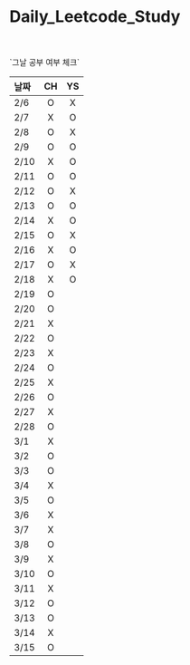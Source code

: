 # Daily_Leetcode_Study

<br />
<br />
`그날 공부 여부 체크`

| 날짜   | CH | YS |
|:-----|:--:|:--:|
| 2/6  | O  | X  |
| 2/7  | X  | O  |
| 2/8  | O  | X  |
| 2/9  | O  | O  |
| 2/10 | X  | O  |
| 2/11 | O  | O  |
| 2/12 | O  | X  |
| 2/13 | O  | O  |
| 2/14 | X  | O  |
| 2/15 | O  | X  |
| 2/16 | X  | O |
| 2/17 | O  | X |
| 2/18 | X  | O |
| 2/19 | O  |  |
| 2/20 | O  |  |
| 2/21 | X  |  |
| 2/22 | O  |  |
| 2/23 | X  |  |
| 2/24 | O  |  |
| 2/25 | X  |  |
| 2/26 | O  |  |
| 2/27 | X  |  |
| 2/28 | O  |  |
| 3/1  | X  |  |
| 3/2  | O  |  |
| 3/3  | O  |  |
| 3/4  | X  |  |
| 3/5  | O  |  |
| 3/6  | X  |  |
| 3/7  | X  |  |
| 3/8  | O  |  |
| 3/9  | X  |  |
| 3/10 | O  |  |
| 3/11 | X  |  |
| 3/12 | O  |  |
| 3/13 | O  |  |
| 3/14 | X  |  |
| 3/15 | O  |  |
